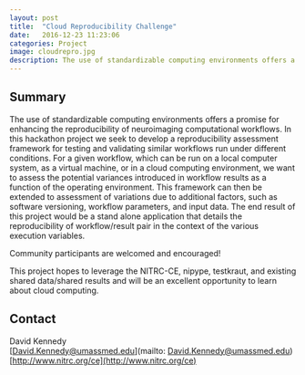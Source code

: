 ```yaml
---
layout: post
title:  "Cloud Reproducibility Challenge"
date:   2016-12-23 11:23:06
categories: Project
image: cloudrepro.jpg
description: The use of standardizable computing environments offers a promise for enhancing the reproducibility of neuroimaging computational workflows.
---
```

## Summary
The use of standardizable computing environments offers a promise for enhancing the reproducibility of neuroimaging computational workflows. In this hackathon project we seek to develop a reproducibility assessment framework for testing and validating similar workflows run under different conditions. For a given workflow, which can be run on a local computer system, as a virtual machine, or in a cloud computing environment, we want to assess the potential variances introduced in workflow results as a function of the operating environment. This framework can then be extended to assessment of variations due to additional factors, such as software versioning, workflow parameters, and input data. The end result of this project would be a stand alone application that details the reproducibility of workflow/result pair in the context of the various execution variables.

Community participants are welcomed and encouraged!

This project hopes to leverage the NITRC-CE, nipype, testkraut, and existing shared data/shared results and will be an excellent opportunity to learn about cloud computing.


## Contact  
David Kennedy  
[David.Kennedy@umassmed.edu](mailto: David.Kennedy@umassmed.edu)  
[http://www.nitrc.org/ce](http://www.nitrc.org/ce)  
